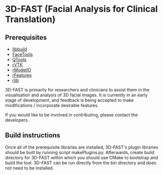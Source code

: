 # 3D-FAST (Facial Analysis for Clinical Translation)

## Prerequisites
- [libbuild](../../../libbuild)
- [FaceTools](../../../FaceTools)
- [QTools](../../../QTools)
- [rVTK](../../../rVTK)
- [rModelIO](../../../rModelIO)
- [rFeatures](../../../rFeatures)
- [rlib](../../../rlib)

3D-FAST is primarily for researchers and clinicians to assist them in the visualisation
and analysis of 3D facial images. It is currently in an early stage of development, and
feedback is being accepted to make modifications / incorporate desirable features.

If you would like to be involved in contributing, please contact the developers.

## Build instructions
Once all of the prerequisite libraries are installed, 3D-FAST's plugin libraries should be
built by running script makePlugins.py. Afterwards, create build directory for 3D-FAST
within which you should use CMake to bootstrap and build the tool. 3D-FAST can be
run directly from the bin directory and does not need to be installed.
